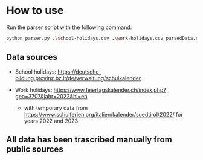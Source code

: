 # How to use

Run the parser script with the following command:

```bash
python parser.py .\school-holidays.csv .\work-holidays.csv parsedData.csv
```

## Data sources

- School holidays: https://deutsche-bildung.provinz.bz.it/de/verwaltung/schulkalender

- Work holidays: https://www.feiertagskalender.ch/index.php?geo=3707&jahr=2022&hl=en
    
   - with temporary data from https://www.schulferien.org/italien/kalender/suedtirol/2022/ for years 2022 and 2023

## All data has been trascribed manually from public sources

